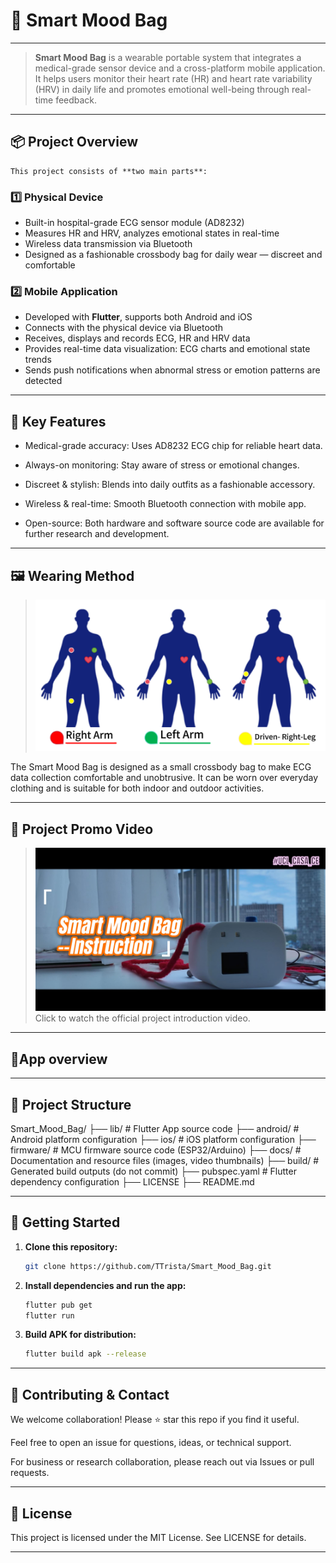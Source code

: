 # 🎒 Smart Mood Bag
---

> **Smart Mood Bag** 
is a wearable portable system that integrates a medical-grade sensor device and a cross-platform mobile application.  
> It helps users monitor their heart rate (HR) and heart rate variability (HRV) in daily life and promotes emotional well-being through real-time feedback.

---

## 📦 Project Overview

    This project consists of **two main parts**:

### 1️⃣ Physical Device

- Built-in hospital-grade ECG sensor module (AD8232)
- Measures HR and HRV, analyzes emotional states in real-time
- Wireless data transmission via Bluetooth
- Designed as a fashionable crossbody bag for daily wear — discreet and comfortable

### 2️⃣ Mobile Application

- Developed with **Flutter**, supports both Android and iOS
- Connects with the physical device via Bluetooth
- Receives, displays and records ECG, HR and HRV data
- Provides real-time data visualization: ECG charts and emotional state trends
- Sends push notifications when abnormal stress or emotion patterns are detected

---
## 🌟 Key Features
- Medical-grade accuracy: Uses AD8232 ECG chip for reliable heart data.

- Always-on monitoring: Stay aware of stress or emotional changes.

- Discreet & stylish: Blends into daily outfits as a fashionable accessory.

- Wireless & real-time: Smooth Bluetooth connection with mobile app.

- Open-source: Both hardware and software source code are available for further research and development.

---

## 🖼️ Wearing Method

> ![Wearing Style](show_demo\wearingmethod.jpg)  

 The Smart Mood Bag is designed as a small crossbody bag to make ECG data collection comfortable and unobtrusive.
It can be worn over everyday clothing and is suitable for both indoor and outdoor activities.

---

## 🎥 Project Promo Video

> [![Watch the promo video](show_demo\cover.jpg)](https://www.youtube.com/watch?v=0eqL12BLzN0)  
> Click to watch the official project introduction video.

---
## 📱App overview

---

## 📂 Project Structure

Smart_Mood_Bag/
├── lib/ # Flutter App source code
├── android/ # Android platform configuration
├── ios/ # iOS platform configuration
├── firmware/ # MCU firmware source code (ESP32/Arduino)
├── docs/ # Documentation and resource files (images, video thumbnails)
├── build/ # Generated build outputs (do not commit)
├── pubspec.yaml # Flutter dependency configuration
├── LICENSE
├── README.md

---

## 🚀 Getting Started

1. **Clone this repository:**
   ```bash
   git clone https://github.com/TTrista/Smart_Mood_Bag.git

2. **Install dependencies and run the app:**

    ```bash
    flutter pub get
    flutter run

3. **Build APK for distribution:**
    ```bash
    flutter build apk --release

---

## 📣 Contributing & Contact
We welcome collaboration! Please ⭐️ star this repo if you find it useful.

Feel free to open an issue for questions, ideas, or technical support.

For business or research collaboration, please reach out via Issues or pull requests.

---

## 📝 License

This project is licensed under the MIT License. See LICENSE for details.

---